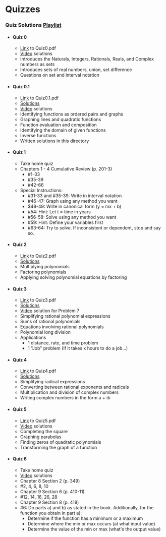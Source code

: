 # Quizzes

### Quiz Solutions [Playlist](https://youtube.com/playlist?list=PLxooDkHFi8M1nRgeGjYzXrmMii6r5fXQT)

- #### Quiz 0 
  - [Link](https://github.com/justinthompson593/Algebra2/blob/1b38a37cc477dfb2858eab684e1b97c4731f1673/Quizzes/Quiz0.pdf) to Quiz0.pdf
  - [Video](https://youtu.be/aggw-FLA0jo) solutions
  - Introduces the Naturals, Integers, Rationals, Reals, and Complex numbers as sets
  - Introduces sets of real numbers, union, set difference
  - Questions on set and interval notation
- #### Quiz 0.1
  - [Link](https://github.com/justinthompson593/Algebra2/blob/1b38a37cc477dfb2858eab684e1b97c4731f1673/Quizzes/Quiz0.1.pdf) to Quiz0.1.pdf
  - [Solutions](https://github.com/justinthompson593/Algebra2/blob/f8c8e6a06db7739f8aa6122a47d01cc846e28242/Quizzes/Quiz0.1Solutions.pdf)
  - [Video](https://youtu.be/SV-uFis1LSY) solutions
  - Identifying functions as ordered pairs and graphs
  - Graphing lines and quadratic functions
  - Function evaluation and composition
  - Identifying the domain of given functions
  - Inverse functions 
  - Written solutions in this directory
- #### Quiz 1
  - Take home quiz
  - Chapters 1 - 4 Cumulative Review (p. 201-3)
    - #1-33
    - #35-39
    - #42-66
  - Special Instructions:
    - #31-33 and #35-39: Write in interval notation
    - #46-47: Graph using any method you want
    - $48-49: Write in canonical form (y = mx + b)
    - #54: Hint: Let t = time in years
    - #56-58: Solve using any method you want
    - #59: Hint: Define your variables first
    - #63-64: Try to solve. If inconsistent or dependent, stop and say so. 
- #### Quiz 2
  - [Link](https://github.com/justinthompson593/Algebra2/blob/9a10c690e4cb41b1c33bedf89daa470fe7eeccc4/Quizzes/Quiz2.pdf) to Quiz2.pdf
  - [Solutions](https://github.com/justinthompson593/Algebra2/blob/9a10c690e4cb41b1c33bedf89daa470fe7eeccc4/Quizzes/Quiz2Solutions.pdf)
  - Multiplying polynomials
  - Factoring polynomials
  - Applying solving polynomial equations by factoring
- #### Quiz 3
  - [Link](https://github.com/justinthompson593/Algebra2/blob/f8c8e6a06db7739f8aa6122a47d01cc846e28242/Quizzes/Quiz3.pdf) to Quiz3.pdf
  - [Solutions](https://github.com/justinthompson593/Algebra2/blob/0883878ffe1bb89ac421059e4f4cdc60f411ffc1/Quizzes/Quiz3Solutions.pdf)
  - [Video](https://youtu.be/MFIWLIZzy4I) solution for Problem 7
  - Simplifying rational polynomial expressions
  - Sums of rational polynomials
  - Equations involving rational polynomials
  - Polynomial long division
  - Applications 
    - 1 distance, rate, and time problem
    - 1 "Job" problem (If it takes x hours to do a job...)
- #### Quiz 4 
  - [Link](https://github.com/justinthompson593/Algebra2/blob/89e5295c14f420abdf0ea8e4d84b40bc716224c7/Quizzes/Quiz4.pdf) to Quiz4.pdf
  - [Solutions](https://github.com/justinthompson593/Algebra2/blob/89e5295c14f420abdf0ea8e4d84b40bc716224c7/Quizzes/Quiz4Solutions.pdf)
  - Simplifying radical expressions
  - Converting between rational exponents and radicals
  - Multiplication and division of complex numbers
  - Writing complex numbers in the form a + ib
- #### Quiz 5
  - [Link](https://github.com/justinthompson593/Algebra2/blob/761398b2958cafe965f215f805c781b3a79ef8e5/Quizzes/Quiz5.pdf) to Quiz5.pdf
  - [Video](https://youtu.be/du2zTpzJy3M) solutions
  - Completing the square
  - Graphing parabolas 
  - Finding zeros of quadratic polynomials
  - Transforming the graph of a function
- #### Quiz 6
  - Take home quiz
  - [Video](https://youtu.be/x0dLH8OWLFI) solutions
  - Chapter 8 Section 2 (p. 349)
  - #2, 4, 6, 8, 10
  - Chapter 9 Section 6 (p. 410-11)
  - #12, 14, 16, 26, 28
  - Chapter 9 Section 8 (p. 418)
  - #6: Do parts a) and b) as stated in the book. Additionally, for the function you obtain in part a):
    - Determine if the function has a minimum or a maximum
    - Determine where the min or max occurs (at what input value)
    - Determine the value of the min or max (what's the output value)
